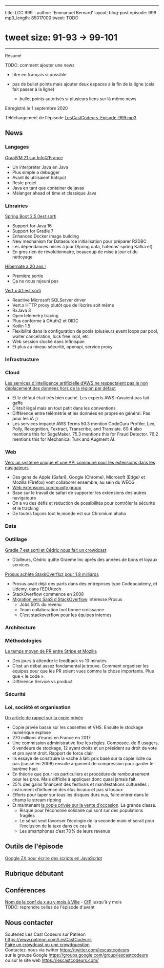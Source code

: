 - - - 
title: LCC 999 - 
author: 'Emmanuel Bernard'
layout: blog-post
episode: 999
mp3_length: 85017000
tweet: TODO
# tweet size: 91-93 -> 99-101 #######################################################################
- - - 
Résumé

TODO: comment ajouter une news

* titre en français si possible
* pas de bullet points mais ajouter deux espaces à la fin de la ligne (cela fait passer à la ligne)  

    * bullet points autorisés si plusieurs liens sur là même news

Enregistré le 1 septembre 2020

Téléchargement de l'épisode [LesCastCodeurs-Episode-999.mp3](https://traffic.libsyn.com/lescastcodeurs/LesCastCodeurs-Episode-999.mp3)

## News

### Langages

[GraalVM 21 sur InfoQ’France ](https://www.infoq.com/fr/news/2021/02/graalvm-21-jvm-java/?itm_source=infoq_en&itm_medium=link_on_en_item&itm_campaign=item_in_other_langs)

* Un interpréter Java en Java
* Plus simple a debugger
* Avant ils utilisaient hotspot
* Reste projet
* Java en tant que container de javas 
* Mélanger ahead of time et classique Java 

### Librairies

[Spring Boot 2.5.0est sorti](https://spring.io/blog/2021/05/20/spring-boot-2-5-is-now-ga) 

* Support for Java 16
* Support for Gradle 7
* Enhanced Docker image building
* New mechanism for Datasource initialisation pour préparer R2DBC
* Les dépendances mises à jour (Spring data, hateoas’ spring Kafka et)
* En gros rien de révolutionnaire, beaucoup de mise à jour et du nettoyage

[Hibernate a 20 ans !](https://twitter.com/hibernate/status/1396425771040792577?s=21)

* Première sortie 
* Ça ne nous rajeuni pas 

[Vert.x 4.1 est sorti](https://vertx.io/blog/eclipse-vert-x-4-1-0/)

* Reactive Microsoft SQLServer driver 
* Vert.x HTTP proxy plutôt que de l’écrire soit même 
* RxJava 3
* OpenTelemetry tracing
* Plus conforme à OAuth2 et OIDC
* Kotlin 1.5
* Flexibilité dans la configuration de pools (plusieurs event loops par pool, waiter cancellation, lock free impl, etc
* Web session stocké dans Infinispan 
* Et plus au niveau sécurité, openapi, service proxy

### Infrastructure

### Cloud

[Les services d’intelligence artificielle d’AWS ne respectaient pas le non déplacement des données hors de la région par défaut ](https://techmonitor.ai/techonology/cloud/aws-user-data)

* Et le défaut était très bien caché.  Les experts AWS n’avaient pas fait gaffe
* C’était légal mais en tout petit dans les conventions 
* Différence entre télémétrie et les données en propre en général. Pas pour les iA ;)
* Les services impacté AWS Terms 50.3 mention CodeGuru Profiler, Lex, Polly, Rekognition, Textract, Transcribe, and Translate. 60.4 also mentions this for SageMaker. 75.3 mentions this for Fraud Detector. 76.2 mentions this for Mechanical Turk and Augment AI.

### Web

[Vers un système unique et une API commune pour les extensions dans les navigateurs](https://appleinsider.com/articles/21/06/04/apple-mozilla-google-microsoft-form-group-to-standardize-browser-plug-ins)

* Des gens de Apple (Safari), Google (Chrome), Microsoft (Edge) et Mozilla (Firefox) vont collaborer ensemble, au sein du WECG
* [Web extensions community group](https://www.w3.org/community/webextensions/)
* Base sur le travail de safari de supporter les extensions des autres navigateurs 
* On a vu des défis et réduction de possibilités pour contrôler la sécurité et le tracking
* De toutes façons tout le,monde est sur Chromium ahaha 

### Data

### Outillage

[Gradle 7 est sorti et Cédric nous fait un crowdcast ](https://gradle.org/whats-new/gradle-7)

* D’ailleurs, Cédric quitte Graeme Inc après des années de bons et loyaux services 

[Prosus achète StaxkOverfloz pour 1,8 milliards](https://stackoverflow.blog/2021/06/02/prosus-acquires-stack-overflow/)

* Prosus avait déjà des parts dans des entreprises type Codeacademy, et Udemy, dans l’EDU/tech
* StackOverflow commence en 2008
* [Migration vers SaaS d StackOverflow](https://siliconangle.com/2020/05/18/stack-overflow-ramps-up-saas-model-as-it-builds-relationships-with-microsoft-and-developers-cubeconversations/) intéresse Prosus 
	* Jobs 50% du revenu
	* Team collaboration tool bonne croissance 
	* C’est stackoverflow pour les équipes internes 

### Architecture

### Méthodologies

[Le temps moyen de PR entre Stripe et Mozilla](https://twitter.com/jlongster/status/1400511441556459523?s=21)

* Des jours à attendre le feedback vs 10 minutes 
* C’est un débat assez fondamental je trouve. Comment organiser les équipes pour que les PR soient vues comme la chose importante. Plus que « le code ». 
* Différence Service vs product 

### Sécurité

### Loi, société et organisation

[Un article de rappel sur la copie privée](https://www.nextinpact.com/article/30201/108870-la-redevance-copie-privee-vache-a-lait-industries-culturelles)

* Copie privée basse sur les cassettes et VHS. Ensuite le stockage numérique explose 
* 270 millions d’euros en France en 2017
* Une commission administrative fixe les règles. Composée.  de 6 usagers, 6 vendeurs de stockage, 12 ayant droits et un président au droit de vote et pro ayant droit. Rapport de force clair
* Ils essaye de construire la vache à lait: prix basé sur la copie licite ou pas (cassé en 2008) ensuite argument de compression pour garder le barème haut 
* En théorie que pour les particuliers et procédure de remboursement pour les pros. Mais difficile à appliquer donc quasi jamais fait. 
* 25% des gains financent des festivals et manifestations culturelles : instrument d’influence des élus locaux et pas si locaux 
* Efforts pour taper sur tous les disques durs nus, faire entrer dans le champ le stream ripping
* Et maintenant [la copie privée sur la vente d’occasion](https://actualitte.com/article/100640/politique-publique/copie-privee-les-appareils-reconditionnes-pomme-de-discorde). La grande classe. 
	* Risque pour l’économie solidaire qui sont sur des populations fragiles 
	* Le sénat veut favoriser l’écologie de la seconde main et serait pour l’exclusion de la taxe dans ce cas là. 
	* Les smartphones c’est 70% de leurs revenus

## Outils de l'épisode

[Google ZX pour écrire des scripts en JavaScript](https://t.co/kDnarh0A13)

## Rubrique débutant

## Conférences

[Nom de la conf du x au y mois à Ville]() - [CfP]() jusqu'à y mois  
TODO: reprendre celles de l'épisode d'avant

## Nous contacter

Soutenez Les Cast Codeurs sur Patreon <https://www.patreon.com/LesCastCodeurs>  
[Faire un crowdcast ou une crowdquestion](https://lescastcodeurs.com/crowdcasting/)  
Contactez-nous via twitter <https://twitter.com/lescastcodeurs>  
sur le groupe Google <https://groups.google.com/group/lescastcodeurs>  
ou sur le site web <https://lescastcodeurs.com/>
<!-- vim: set spelllang=fr : -->